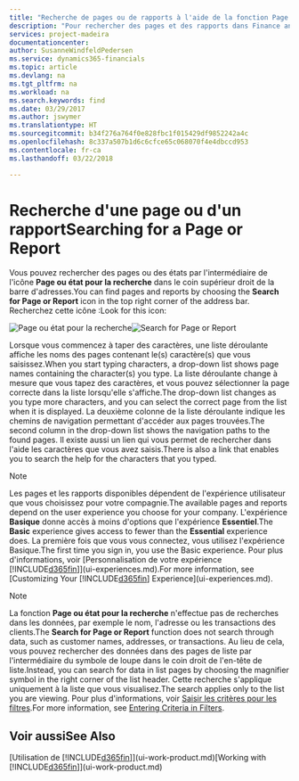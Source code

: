 ```yaml
---
title: "Recherche de pages ou de rapports à l'aide de la fonction Page ou rapport pour la recherche | Microsoft Docs"
description: "Pour rechercher des pages et des rapports dans Finance and Operations, Business edition, vous pouvez utiliser la fonctionnalité Page ou rapport pour la recherche."
services: project-madeira
documentationcenter: 
author: SusanneWindfeldPedersen
ms.service: dynamics365-financials
ms.topic: article
ms.devlang: na
ms.tgt_pltfrm: na
ms.workload: na
ms.search.keywords: find
ms.date: 03/29/2017
ms.author: jswymer
ms.translationtype: HT
ms.sourcegitcommit: b34f276a764f0e828fbc1f015429df9852242a4c
ms.openlocfilehash: 8c337a507b1d6c6cfce65c068070f4e4dbccd953
ms.contentlocale: fr-ca
ms.lasthandoff: 03/22/2018

---
```

# <a name="searching-for-a-page-or-report"></a><span data-ttu-id="4ae59-103">Recherche d'une page ou d'un rapport</span><span class="sxs-lookup"><span data-stu-id="4ae59-103">Searching for a Page or Report</span></span>
<span data-ttu-id="4ae59-104">Vous pouvez rechercher des pages ou des états par l'intermédiaire de l'icône **Page ou état pour la recherche** dans le coin supérieur droit de la barre d'adresses.</span><span class="sxs-lookup"><span data-stu-id="4ae59-104">You can find pages and reports by choosing the **Search for Page or Report** icon in the top right corner of the address bar.</span></span> <span data-ttu-id="4ae59-105">Recherchez cette icône :</span><span class="sxs-lookup"><span data-stu-id="4ae59-105">Look for this icon:</span></span>

<span data-ttu-id="4ae59-106">![Page ou état pour la recherche](media/ui-search/search.png "Page ou état pour la recherche")</span><span class="sxs-lookup"><span data-stu-id="4ae59-106">![Search for Page or Report](media/ui-search/search.png "Search for Page or Report")</span></span>

<span data-ttu-id="4ae59-107">Lorsque vous commencez à taper des caractères, une liste déroulante affiche les noms des pages contenant le(s) caractère(s) que vous saisissez.</span><span class="sxs-lookup"><span data-stu-id="4ae59-107">When you start typing characters, a drop-down list shows page names containing the character(s) you type.</span></span> <span data-ttu-id="4ae59-108">La liste déroulante change à mesure que vous tapez des caractères, et vous pouvez sélectionner la page correcte dans la liste lorsqu'elle s'affiche.</span><span class="sxs-lookup"><span data-stu-id="4ae59-108">The drop-down list changes as you type more characters, and you can select the correct page from the list when it is displayed.</span></span> <span data-ttu-id="4ae59-109">La deuxième colonne de la liste déroulante indique les chemins de navigation permettant d'accéder aux pages trouvées.</span><span class="sxs-lookup"><span data-stu-id="4ae59-109">The second column in the drop-down list shows the navigation paths to the found pages.</span></span> <span data-ttu-id="4ae59-110">Il existe aussi un lien qui vous permet de rechercher dans l'aide les caractères que vous avez saisis.</span><span class="sxs-lookup"><span data-stu-id="4ae59-110">There is also a link that enables you to search the help for the characters that you typed.</span></span>

> [!NOTE]  
>   <span data-ttu-id="4ae59-111">Les pages et les rapports disponibles dépendent de l'expérience utilisateur que vous choisissez pour votre compagnie.</span><span class="sxs-lookup"><span data-stu-id="4ae59-111">The available pages and reports depend on the user experience you choose for your company.</span></span> <span data-ttu-id="4ae59-112">L'expérience **Basique** donne accès à moins d'options que l'expérience **Essentiel**.</span><span class="sxs-lookup"><span data-stu-id="4ae59-112">The **Basic** experience gives access to fewer than the **Essential** experience does.</span></span> <span data-ttu-id="4ae59-113">La première fois que vous vous connectez, vous utilisez l'expérience Basique.</span><span class="sxs-lookup"><span data-stu-id="4ae59-113">The first time you sign in, you use the Basic experience.</span></span> <span data-ttu-id="4ae59-114">Pour plus d'informations, voir [Personnalisation de votre expérience [!INCLUDE[d365fin](includes/d365fin_md.md)]](ui-experiences.md).</span><span class="sxs-lookup"><span data-stu-id="4ae59-114">For more information, see [Customizing Your  [!INCLUDE[d365fin](includes/d365fin_md.md)] Experience](ui-experiences.md).</span></span>

> [!NOTE]  
>   <span data-ttu-id="4ae59-115">La fonction **Page ou état pour la recherche** n'effectue pas de recherches dans les données, par exemple le nom, l'adresse ou les transactions des clients.</span><span class="sxs-lookup"><span data-stu-id="4ae59-115">The **Search for Page or Report** function does not search through data, such as customer names, addresses, or transactions.</span></span> <span data-ttu-id="4ae59-116">Au lieu de cela, vous pouvez rechercher des données dans des pages de liste par l'intermédiaire du symbole de loupe dans le coin droit de l'en-tête de liste.</span><span class="sxs-lookup"><span data-stu-id="4ae59-116">Instead, you can search for data in list pages by choosing the magnifier symbol in the right corner of the list header.</span></span> <span data-ttu-id="4ae59-117">Cette recherche s'applique uniquement à la liste que vous visualisez.</span><span class="sxs-lookup"><span data-stu-id="4ae59-117">The search applies only to the list you are viewing.</span></span> <span data-ttu-id="4ae59-118">Pour plus d'informations, voir [Saisir les critères pour les filtres](ui-enter-criteria-filters.md).</span><span class="sxs-lookup"><span data-stu-id="4ae59-118">For more information, see [Entering Criteria in Filters](ui-enter-criteria-filters.md).</span></span>

## <a name="see-also"></a><span data-ttu-id="4ae59-119">Voir aussi</span><span class="sxs-lookup"><span data-stu-id="4ae59-119">See Also</span></span>
<span data-ttu-id="4ae59-120">[Utilisation de [!INCLUDE[d365fin](includes/d365fin_md.md)]](ui-work-product.md)</span><span class="sxs-lookup"><span data-stu-id="4ae59-120">[Working with [!INCLUDE[d365fin](includes/d365fin_md.md)]](ui-work-product.md)</span></span>

